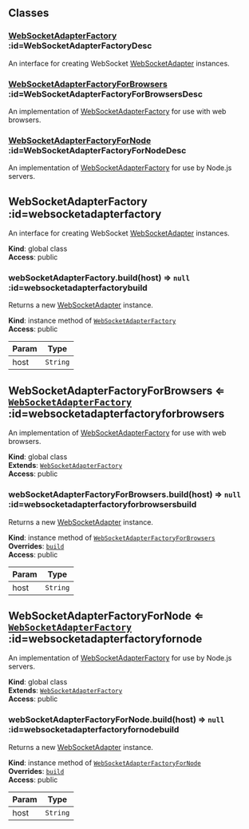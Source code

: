 ## Classes

### [WebSocketAdapterFactory](#WebSocketAdapterFactory) :id=WebSocketAdapterFactoryDesc
An interface for creating WebSocket [WebSocketAdapter](WebSocketAdapter) instances.

### [WebSocketAdapterFactoryForBrowsers](#WebSocketAdapterFactoryForBrowsers) :id=WebSocketAdapterFactoryForBrowsersDesc
An implementation of [WebSocketAdapterFactory](#WebSocketAdapterFactory) for use with web browsers.

### [WebSocketAdapterFactoryForNode](#WebSocketAdapterFactoryForNode) :id=WebSocketAdapterFactoryForNodeDesc
An implementation of [WebSocketAdapterFactory](#WebSocketAdapterFactory) for use by Node.js servers.

## WebSocketAdapterFactory :id=websocketadapterfactory
An interface for creating WebSocket [WebSocketAdapter](WebSocketAdapter) instances.

**Kind**: global class  
**Access**: public  
### webSocketAdapterFactory.build(host) ⇒ <code>null</code> :id=websocketadapterfactorybuild
Returns a new [WebSocketAdapter](WebSocketAdapter) instance.

**Kind**: instance method of [<code>WebSocketAdapterFactory</code>](#WebSocketAdapterFactory)  
**Access**: public  

| Param | Type |
| --- | --- |
| host | <code>String</code> | 

## WebSocketAdapterFactoryForBrowsers ⇐ [<code>WebSocketAdapterFactory</code>](#WebSocketAdapterFactory) :id=websocketadapterfactoryforbrowsers
An implementation of [WebSocketAdapterFactory](#WebSocketAdapterFactory) for use with web browsers.

**Kind**: global class  
**Extends**: [<code>WebSocketAdapterFactory</code>](#WebSocketAdapterFactory)  
**Access**: public  
### webSocketAdapterFactoryForBrowsers.build(host) ⇒ <code>null</code> :id=websocketadapterfactoryforbrowsersbuild
Returns a new [WebSocketAdapter](WebSocketAdapter) instance.

**Kind**: instance method of [<code>WebSocketAdapterFactoryForBrowsers</code>](#WebSocketAdapterFactoryForBrowsers)  
**Overrides**: [<code>build</code>](#WebSocketAdapterFactorybuild)  
**Access**: public  

| Param | Type |
| --- | --- |
| host | <code>String</code> | 

## WebSocketAdapterFactoryForNode ⇐ [<code>WebSocketAdapterFactory</code>](#WebSocketAdapterFactory) :id=websocketadapterfactoryfornode
An implementation of [WebSocketAdapterFactory](#WebSocketAdapterFactory) for use by Node.js servers.

**Kind**: global class  
**Extends**: [<code>WebSocketAdapterFactory</code>](#WebSocketAdapterFactory)  
**Access**: public  
### webSocketAdapterFactoryForNode.build(host) ⇒ <code>null</code> :id=websocketadapterfactoryfornodebuild
Returns a new [WebSocketAdapter](WebSocketAdapter) instance.

**Kind**: instance method of [<code>WebSocketAdapterFactoryForNode</code>](#WebSocketAdapterFactoryForNode)  
**Overrides**: [<code>build</code>](#WebSocketAdapterFactorybuild)  
**Access**: public  

| Param | Type |
| --- | --- |
| host | <code>String</code> | 

